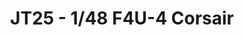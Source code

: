 ---
layout: product
title: " JT25 - 1/48  F4U-4 Corsair"
price: "2100" 
desc: "Maketa"
img_path: "/assets/img/HASE 09125.webp"
brand: "Hasegawa"
available: false
special_offer: false
new: false
soon: false
cat: "010000"
subcat: "015700"
subsubcat: "0N/A"
sifra: "HASE 09125"
popular: false
spec: false
---